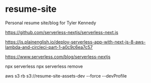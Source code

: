 # resume-site
Personal resume site/blog for Tyler Kennedy

https://github.com/serverless-nextjs/serverless-next.js

https://js.plainenglish.io/deploy-serverless-app-with-next-js-8-aws-lambda-and-circleci-part-1-a0c9c6ea7c57

https://www.serverless.com/blog/serverless-nextjs

npx serverless
npx serverless remove

aws s3 rb s3://resume-site-assets-dev --force --devProfile